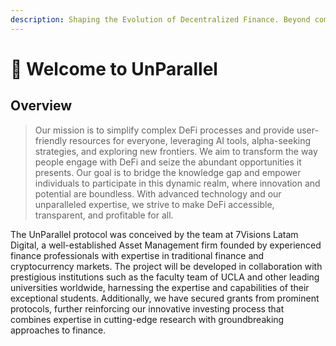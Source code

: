 ```yaml
---
description: Shaping the Evolution of Decentralized Finance. Beyond comparison.
---
```


# 👋 Welcome to UnParallel

## Overview&#x20;

> Our mission is to simplify complex DeFi processes and provide user-friendly resources for everyone, leveraging AI tools, alpha-seeking strategies, and exploring new frontiers. We aim to transform the way people engage with DeFi and seize the abundant opportunities it presents. Our goal is to bridge the knowledge gap and empower individuals to participate in this dynamic realm, where innovation and potential are boundless. With advanced technology and our unparalleled expertise, we strive to make DeFi accessible, transparent, and profitable for all.

The UnParallel protocol was conceived by the team at 7Visions Latam Digital, a well-established Asset Management firm founded by experienced finance professionals with expertise in traditional finance and cryptocurrency markets. The project will be developed in collaboration with prestigious institutions such as the faculty team of UCLA and other leading universities worldwide, harnessing the expertise and capabilities of their exceptional students. Additionally, we have secured grants from prominent protocols, further reinforcing our innovative investing process that combines expertise in cutting-edge research with groundbreaking approaches to finance.
